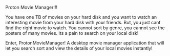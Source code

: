Proton Movie Manager!!!

You have one TB of movies on your hard disk and you want to watch an interesting movie from your hard disk with your friends. But, you just cant find the right movie to watch. You cannot sort by genre, you cannot see the posters of many movies. Its a pain to search on your local disk! 

Enter, ProtonMovieManager! A desktop movie manager application that will let you search sort and view the details of your local movies instantly! 
